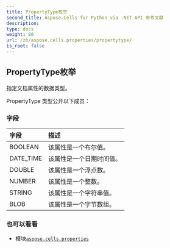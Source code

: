 ```yaml
---
title: PropertyType枚举
second_title: Aspose.Cells for Python via .NET API 参考文献
description:
type: docs
weight: 80
url: /zh/aspose.cells.properties/propertytype/
is_root: false
---
```

## PropertyType枚举
指定文档属性的数据类型。



PropertyType 类型公开以下成员：

### 字段
|字段|描述|
| :- | :- |
| BOOLEAN |该属性是一个布尔值。|
| DATE_TIME |该属性是一个日期时间值。|
| DOUBLE |该属性是一个浮点数。|
| NUMBER |该属性是一个整数。|
| STRING |该属性是一个字符串值。|
| BLOB |该属性是一个字节数组。|



### 也可以看看
* 模块[`aspose.cells.properties`](..)
